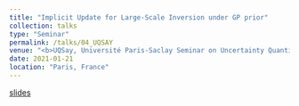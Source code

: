 ```yaml
---
title: "Implicit Update for Large-Scale Inversion under GP prior"
collection: talks
type: "Seminar"
permalink: /talks/04_UQSAY
venue: "<b>UQSay, Université Paris-Saclay Seminar on Uncertainty Quantification</b>"
date: 2021-01-21
location: "Paris, France"
---
```


[slides](/talks/04_UQSAY.pdf)
